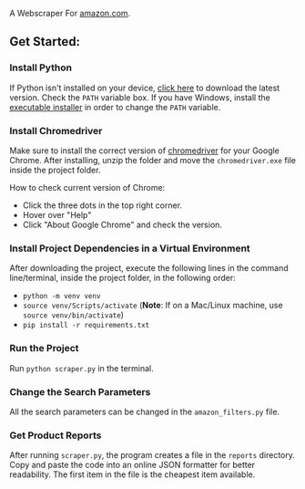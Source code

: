 A Webscraper For [amazon.com](https://amazon.com).

## Get Started:

### Install Python

If Python isn't installed on your device, [click here](https://www.python.org/downloads/) to download the latest version. Check the `PATH` variable box. If you have Windows, install the [executable installer](https://www.python.org/downloads/windows/) in order to change the `PATH` variable.

### Install Chromedriver

Make sure to install the correct version of [chromedriver](https://chromedriver.chromium.org/downloads) for your Google Chrome. After installing, unzip the folder and move the `chromedriver.exe` file inside the project folder.

How to check current version of Chrome:
- Click the three dots in the top right corner.
- Hover over "Help"
- Click "About Google Chrome" and check the version.

### Install Project Dependencies in a Virtual Environment

After downloading the project, execute the following lines in the command line/terminal, inside the project folder, in the following order:
- `python -m venv venv`
- `source venv/Scripts/activate` (**Note**: If on a Mac/Linux machine, use `source venv/bin/activate`)
- `pip install -r requirements.txt`

### Run the Project

Run `python scraper.py` in the terminal.

### Change the Search Parameters

All the search parameters can be changed in the `amazon_filters.py` file.

### Get Product Reports

After running `scraper.py`, the program creates a file in the `reports` directory. Copy and paste the code into an online JSON formatter for better readability. The first item in the file is the cheapest item available.
